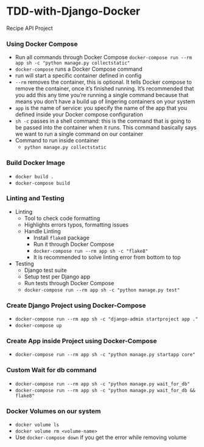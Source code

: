 # TDD-with-Django-Docker
Recipe API Project

### Using Docker Compose
* Run all commands through Docker Compose
`docker-compose run --rm app sh -c "python manage.py collectstatic"`
* `docker-compose` runs a Docker Compose command
* run will start a specific container defined in config
* `--rm` removes the container, this is optional. It tells Docker compose to remove the container, once it’s finished running. It’s recommended that you add this any time you’re running a single command because that means you don’t have a build up of lingering containers on your system
* `app` is the name of service: you specify the name of the app that you defined inside your Docker compose configuration
* `sh -c` passes in a shell command: this is the command that is going to be passed into the container when it runs. This command basically says we want to run a single command on our container
* Command to run inside container
  * `python manage.py collectstatic`

### Build Docker Image
* `docker build .`
* `docker-compose build`

### Linting and Testing
* Linting
  * Tool to check code formatting
  * Highlights errors typos, formatting issues
  * Handle Linting
    * Install `flake8` package
    * Run it through Docker Compose
    * `docker-compose run --rm app sh -c "flake8"`
    * It is recommended to solve linting error from bottom to top
* Testing
    * Django test suite
    * Setup test per Django app
    * Run tests through Docker Compose
    * `docker-compose run --rm app sh -c "python manage.py test"`


### Create Django Project using Docker-Compose

* `docker-compose run --rm app sh -c "django-admin startproject app ."`
* `docker-compose up`

### Create App inside Project using Docker-Compose
* `docker-compose run --rm app sh -c "python manage.py startapp core"`

### Custom Wait for db command
* `docker-compose run --rm app sh -c "python manage.py wait_for_db"`
* `docker-compose run --rm app sh -c "python manage.py wait_for_db && flake8"`

### Docker Volumes on our system
* `docker volume ls`
* `docker volume rm <volume-name>`
* Use `docker-compose down` if you get the error while removing volume